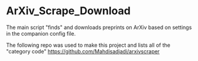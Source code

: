 # ArXiv_Scrape_Download
The main script "finds"  and downloads preprints on ArXiv based on settings in the companion config file.

The following repo was used to make this project and lists all of the "category code" 
https://github.com/Mahdisadjadi/arxivscraper
